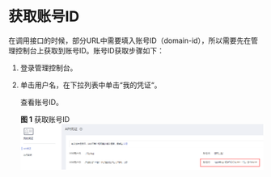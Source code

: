 # 获取账号ID<a name="ZH-CN_TOPIC_0172602532"></a>

在调用接口的时候，部分URL中需要填入账号ID（domain-id），所以需要先在管理控制台上获取到账号ID。账号ID获取步骤如下：

1.  登录管理控制台。
2.  单击用户名，在下拉列表中单击“我的凭证“。

    查看账号ID。

    **图 1**  获取账号ID<a name="fig17629155715154"></a>  
    ![](figures/获取账号ID.png "获取账号ID")


